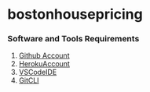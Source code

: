 # bostonhousepricing

### Software and Tools Requirements

1. [Github Account](https://github.com)
2. [HerokuAccount](https://heroku.com)
3. [VSCodeIDE](https://code.visualstudio.com)
4. [GitCLI]()